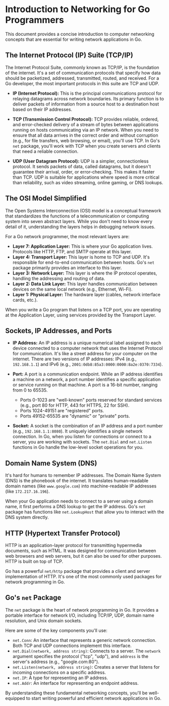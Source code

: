 # Introduction to Networking for Go Programmers

This document provides a concise introduction to computer networking concepts that are essential for writing network applications in Go.

## The Internet Protocol (IP) Suite (TCP/IP)

The Internet Protocol Suite, commonly known as TCP/IP, is the foundation of the internet. It's a set of communication protocols that specify how data should be packetized, addressed, transmitted, routed, and received. For a Go developer, the most important protocols in this suite are TCP and UDP.

*   **IP (Internet Protocol):** This is the principal communications protocol for relaying datagrams across network boundaries. Its primary function is to deliver packets of information from a source host to a destination host based on their IP addresses.

*   **TCP (Transmission Control Protocol):** TCP provides reliable, ordered, and error-checked delivery of a stream of bytes between applications running on hosts communicating via an IP network. When you need to ensure that all data arrives in the correct order and without corruption (e.g., for file transfers, web browsing, or email), you'll use TCP. In Go's `net` package, you'll work with TCP when you create servers and clients that need a reliable connection.

*   **UDP (User Datagram Protocol):** UDP is a simpler, connectionless protocol. It sends packets of data, called datagrams, but it doesn't guarantee their arrival, order, or error-checking. This makes it faster than TCP. UDP is suitable for applications where speed is more critical than reliability, such as video streaming, online gaming, or DNS lookups.

## The OSI Model Simplified

The Open Systems Interconnection (OSI) model is a conceptual framework that standardizes the functions of a telecommunication or computing system into seven abstract layers. While you don't need to know every detail of it, understanding the layers helps in debugging network issues.

For a Go network programmer, the most relevant layers are:

*   **Layer 7: Application Layer:** This is where your Go application lives. Protocols like HTTP, FTP, and SMTP operate at this layer.
*   **Layer 4: Transport Layer:** This layer is home to TCP and UDP. It's responsible for end-to-end communication between hosts. Go's `net` package primarily provides an interface to this layer.
*   **Layer 3: Network Layer:** This layer is where the IP protocol operates, handling the addressing and routing of data.
*   **Layer 2: Data Link Layer:** This layer handles communication between devices on the same local network (e.g., Ethernet, Wi-Fi).
*   **Layer 1: Physical Layer:** The hardware layer (cables, network interface cards, etc.).

When you write a Go program that listens on a TCP port, you are operating at the Application Layer, using services provided by the Transport Layer.

## Sockets, IP Addresses, and Ports

*   **IP Address:** An IP address is a unique numerical label assigned to each device connected to a computer network that uses the Internet Protocol for communication. It's like a street address for your computer on the internet. There are two versions of IP addresses: IPv4 (e.g., `192.168.1.1`) and IPv6 (e.g., `2001:0db8:85a3:0000:0000:8a2e:0370:7334`).

*   **Port:** A port is a communication endpoint. While an IP address identifies a machine on a network, a port number identifies a specific application or service running on that machine. A port is a 16-bit number, ranging from 0 to 65535.
    *   Ports 0-1023 are "well-known" ports reserved for standard services (e.g., port 80 for HTTP, 443 for HTTPS, 22 for SSH).
    *   Ports 1024-49151 are "registered" ports.
    *   Ports 49152-65535 are "dynamic" or "private" ports.

*   **Socket:** A socket is the combination of an IP address and a port number (e.g., `192.168.1.1:8080`). It uniquely identifies a single network connection. In Go, when you listen for connections or connect to a server, you are working with sockets. The `net.Dial` and `net.Listen` functions in Go handle the low-level socket operations for you.

## Domain Name System (DNS)

It's hard for humans to remember IP addresses. The Domain Name System (DNS) is the phonebook of the internet. It translates human-readable domain names (like `www.google.com`) into machine-readable IP addresses (like `172.217.16.196`).

When your Go application needs to connect to a server using a domain name, it first performs a DNS lookup to get the IP address. Go's `net` package has functions like `net.LookupHost` that allow you to interact with the DNS system directly.

## HTTP (Hypertext Transfer Protocol)

HTTP is an application-layer protocol for transmitting hypermedia documents, such as HTML. It was designed for communication between web browsers and web servers, but it can also be used for other purposes. HTTP is built on top of TCP.

Go has a powerful `net/http` package that provides a client and server implementation of HTTP. It's one of the most commonly used packages for network programming in Go.

## Go's `net` Package

The `net` package is the heart of network programming in Go. It provides a portable interface for network I/O, including TCP/IP, UDP, domain name resolution, and Unix domain sockets.

Here are some of the key components you'll use:

*   `net.Conn`: An interface that represents a generic network connection. Both TCP and UDP connections implement this interface.
*   `net.Dial(network, address string)`: Connects to a server. The `network` argument specifies the protocol ("tcp", "udp"), and `address` is the server's address (e.g., "google.com:80").
*   `net.Listen(network, address string)`: Creates a server that listens for incoming connections on a specific address.
*   `net.IP`: A type for representing an IP address.
*   `net.Addr`: An interface for representing an endpoint address.

By understanding these fundamental networking concepts, you'll be well-equipped to start writing powerful and efficient network applications in Go.
